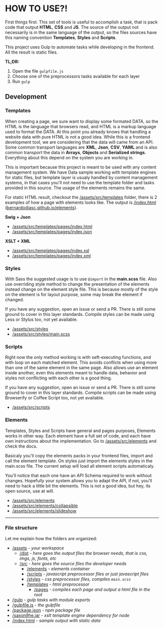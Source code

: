 # HOW TO USE?!

First things first. This set of tools is useful to accomplish a task, that is pack code that output __HTML__, __CSS__ and __JS__.
The source of the output not necessarily is in the same language of the output, so the files sources have this naming convention __Templates__, __Styles__ and __Scripts__.

This project uses Gulp to automate tasks while developing in the frontend. All the result is static files.

__TL;DR:__ 

1. Open the file `gulpfile.js`
2. Choose one of the preprocessors tasks available for each layer
3. Run `gulp`

## Development

### Templates

When creating a page, we sure want to display some formated DATA, so the HTML is the language that browsers read, and HTML is a markup language used to format the DATA. At this point you already knows that handling a website data with pure HTML is not a good idea. While this is a frontend development tool, we are considering that the data will came from an API. Some common transport languages are __XML__, __Json__, __CSV__, __YAML__ and is also common transport the data in __Arrays__, __Objects__ and __Serialized strings__. Everything about this depend on the system you are working in.

This is important because this project is meant to be used with any content management system. We have Data sample working with template engines for static files, but template layer is usualy handled by content management systems, in that cases you'll not need to use the template folder and tasks provided in this source. The usage of the elements remains the same.

For static HTML result, checkout the [/assets/src/templates](./assets/src/templates) folder, there is 2 examples of how a page with elements looks like. The output is [/index.html](./index.html) ([bernardodiasc.github.io/elements](http://bernardodiasc.github.io/elements/)).

__Swig + Json__

- [/assets/src/templates/pages/index.html](./assets/src/templates/pages/index.html)
- [/assets/src/templates/pages/index.json](./assets/src/templates/pages/index.json)

__XSLT + XML__

- [/assets/src/templates/pages/index.xsl](./assets/src/templates/pages/index.xsl)
- [/assets/src/templates/pages/index.xml](./assets/src/templates/pages/index.xml)

### Styles

With Sass the suggested usage is to use `@import` in the __main.scss__ file. Also use overriding style method to change the presentation of the elements instead change on the element style file. This is because mostly of the style on the element is for layout purpose, some may break the element if changed.

If you have any suggestion, open an issue or send a PR. There is still some ground to cover in this layer standards. Compile styles can be made using Less or Stylus too, not yet available.

- [/assets/src/styles](./assets/src/styles)
- [/assets/src/styles/main.scss](./assets/src/styles/main.scss)

### Scripts

Right now the only method working is with seft-executing functions, and with loop on each matched element. This avoids conflicts when using more than one of the same element in the same page. Also allows use an element inside another, even this elements meant to handle data, behavior and styles not conflicting with each other is a good thing.

If you have any suggestion, open an issue or send a PR. There is still some ground to cover in this layer standards. Compile scripts can be made using Browserify or Coffee Script too, not yet available.

- [/assets/src/scripts](./assets/src/scripts)

### Elements

Templates, Styles and Scripts have general and pages purposes, Elements works in other way. Each element have a full set of code, and each have own instructions about the implementation. Go to [/assets/src/elements](./assets/src/elements) and check the docs. 

Basicaly you'll copy the elements packs in your frontend files, import and call the element template. On styles just import the elements styles in the main.scss file. The current setup will load all element scripts automaticaly.

You'll notice that each one have an API Schema required to work without changes. Hopefully your system allows you to adapt the API, if not, you'll need to hack a little bit the elements. This is not a good idea, but hey, its open source, use at will.

- [/assets/src/elements](./assets/src/elements)
- [/assets/src/elements/collapsible](./assets/src/elements/collapsible)
- [/assets/src/elements/slideshow](./assets/src/elements/slideshow)

---

### File structure

Let me explain how the folders are organized:

- [/assets](./assets) - _your workspace_
    - [/dist](./assets/dist) - _here goes the output files the browser needs, that is css, imgs, js, fonts, etc_
    - [/src](./assets/src) - _here goes the source files the developer needs_
        - [/elements](./assets/src/elements) - _elements container_
        - [/scripts](./assets/src/scripts) - _javascript preprocessor files or just javascript files_
        - [/styles](./assets/src/styles) - _css preprocessor files, compiles `main.scss`_
        - [/templates](./assets/src/templates) - _html preprocessor_
            - [/pages](./assets/src/templates/pages) - _compiles each page and output a html file in the root_
- [/gulp](./gulp) - _gulp tasks with module exports_
- [/gulpfile.js](./gulpfile.js) - _the gulpfile_
- [/package.json](./package.json) - _npm package file_
- [/saxon9he.jar](./saxon9he.jar) - _xslt template engine dependency for node_
- [/index.html](./index.html) - _sample output with static data_
